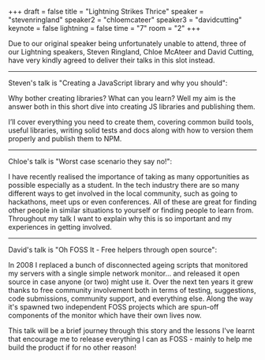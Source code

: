 +++
draft = false
title = "Lightning Strikes Thrice"
speaker = "stevenringland"
speaker2 = "chloemcateer"
speaker3 = "davidcutting"
keynote = false
lightning = false
time = "7"
room = "2"
+++

Due to our original speaker being unfortunately unable to attend, three of our Lightning speakers, Steven Ringland, Chloe McAteer and David Cutting, have very kindly agreed to deliver their talks in this slot instead.

---

Steven's talk is "Creating a JavaScript library and why you should":

Why bother creating libraries? What can you learn? Well my aim is the answer both in this short dive into creating JS libraries and publishing them.

I’ll cover everything you need to create them, covering common build tools, useful libraries, writing solid tests and docs along with how to version them properly and publish them to NPM.

---

Chloe's talk is "Worst case scenario they say no!":

I have recently realised the importance of taking as many opportunities as possible especially as a student. In the tech industry there are so many different ways to get involved in the local community, such as going to hackathons, meet ups or even conferences. All of these are great for finding other people in similar situations to yourself or finding people to learn from. Throughout my talk I want to explain why this is so important and my experiences in getting involved.

---

David's talk is "Oh FOSS It - Free helpers through open source":

In 2008 I replaced a bunch of disconnected ageing scripts that monitored my servers with a single simple network monitor... and released it open source in case anyone (or two) might use it. Over the next ten years it grew thanks to free community involvement both in terms of testing, suggestions, code submissions, community support, and everything else. Along the way it's spawned two independent FOSS projects which are spun-off components of the monitor which have their own lives now.

This talk will be a brief journey through this story and the lessons I've learnt that encourage me to release everything I can as FOSS - mainly to help me build the product if for no other reason!
